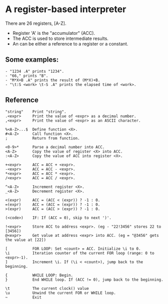 # A register-based interpreter

There are 26 registers, [A-Z].
- Register 'A' is the "accumulator" (ACC).
- The ACC is used to store intermediate results.
- An <expr> can be either a reference to a register or a constant.

## Some examples: 
```
- "1234 .A" prints "1234".
- "66," prints "B".
- "M*X+B .A" prints the result of (M*X)+B.
- "\t:S <work> \t-S .A" prints the elapsed time of <work>.
```

## Reference
```
"string"    Print "string".
.<expr>     Print the value of <expr> as a decimal number.
,<expr>     Print the value of <expr> as an ASCII character.

%<A-Z>...$  Define function <X>.
#<A-Z>      Call function <X>.
;           Return from function.

<0-9>*      Parse a decimal number into ACC.
<A-Z>       Copy the value of register <X> into ACC.
:<A-Z>      Copy the value of ACC into register <X>.

+<expr>     ACC = ACC + <expr>.
-<expr>     ACC = ACC - <expr>.
*<expr>     ACC = ACC * <expr>.
/<expr>     ACC = ACC / <expr>.

^<A-Z>      Increment register <X>.
_<A-Z>      Decrement register <X>.

<(expr)     ACC = (ACC < (expr)) ? -1 : 0.
=(expr)     ACC = (ACC = (expr)) ? -1 : 0.
>(expr)     ACC = (ACC > (expr)) ? -1 : 0.

(<code>)    IF: If (ACC = 0), skip to next ')'.

!<expr>     Store ACC to address <expr>. (eg - "22!3456" stores 22 to [3456])
@<expr>     Get value at address <expr> into ACC. (eg = "@3456" gets the value at [22])

[           FOR LOOP: Set <count> = ACC. Initialize \i to 0.
\i          Iteration counter of the current FOR loop (range: 0 to <expr>-1).
]           Increment \i. If (\i < <count>), jump back to the beginning.

{           WHILE LOOP: Begin.
}           End WHILE loop. If (ACC != 0), jump back to the beginning.

\t          The current clock() value
\u          Unwind the current FOR or WHILE loop.
~           Exit
```
